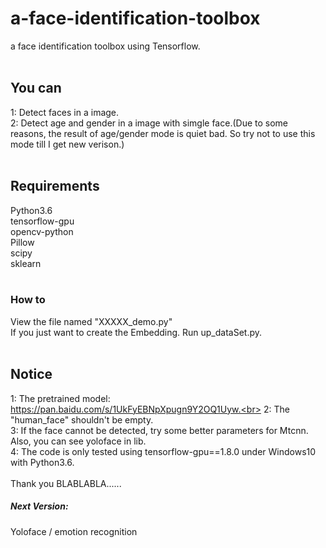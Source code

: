 # a-face-identification-toolbox
a face identification toolbox using Tensorflow.<br>
<br>
## You can
1: Detect faces in a image.<br>
2: Detect age and gender in a image with simgle face.(Due to some reasons, the result of age/gender mode is quiet bad. So try not to use this mode till I get new verison.)<br>
<br>
## Requirements
Python3.6<br>
tensorflow-gpu<br>
opencv-python<br>
Pillow<br>
scipy<br>
sklearn<br>
<br>
### How to 
View the file named "XXXXX_demo.py"<br>
If you just want to create the Embedding. Run up_dataSet.py.<br>
<br>
## Notice
1: The pretrained model: https://pan.baidu.com/s/1UkFyEBNpXpugn9Y2OQ1Uyw.<br>
2: The "human_face" shouldn't be empty.<br>
3: If the face cannot be detected, try some better parameters for Mtcnn. Also, you can see yoloface in lib. <br>
4: The code is only tested using tensorflow-gpu==1.8.0 under Windows10 with Python3.6.<br>
<br>
Thank you BLABLABLA......<br>
##### Next Version:
Yoloface / emotion recognition
